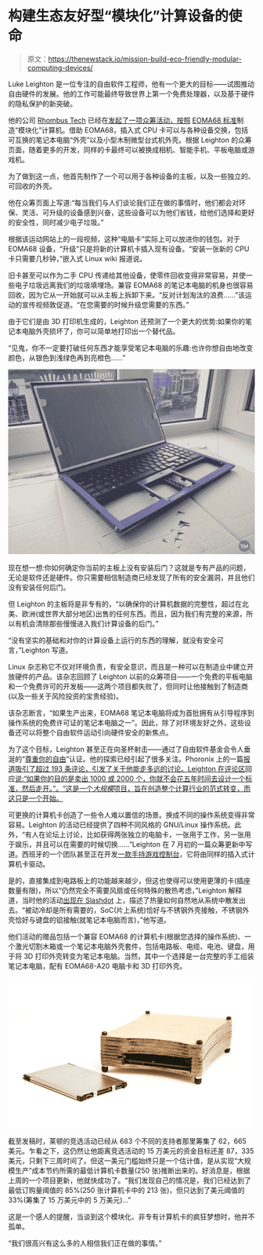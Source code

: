 # 构建生态友好型“模块化”计算设备的使命

> 原文：<https://thenewstack.io/mission-build-eco-friendly-modular-computing-devices/>

Luke Leighton 是一位专注的自由软件工程师，他有一个更大的目标——试图推动自由硬件的发展。他的工作可能最终导致世界上第一个免费处理器，以及基于硬件的隐私保护的新突破。

他的公司 [Rhombus Tech](http://rhombus-tech.net/) 已经在[发起了一项众筹活动，按照](https://www.crowdsupply.com/eoma68/micro-desktop/) [EOMA68 标准](http://elinux.org/Embedded_Open_Modular_Architecture/EOMA-68)制造“模块化”计算机。借助 EOMA68，插入式 CPU 卡可以与各种设备交换，包括可互换的笔记本电脑“外壳”以及小型木制微型台式机外壳。根据 Leighton 的众筹页面，随着更多的开发，同样的卡最终可以被换成相机、智能手机、平板电脑或游戏机。

为了做到这一点，他首先制作了一个可以用于各种设备的主板，以及一些独立的、可回收的外壳。

他在众筹页面上写道:“每当我们与人们谈论我们正在做的事情时，他们都会对环保、灵活、可升级的设备感到兴奋，这些设备可以为他们省钱，给他们选择和更好的安全性，同时减少电子垃圾。”

根据该运动网站上的一段视频，这种“电脑卡”实际上可以放进你的钱包。对于 EOMA68 设备，“升级”只是将新的计算机卡插入现有设备。“安装一张新的 CPU 卡只需要几秒钟，”嵌入式 Linux wiki 报道说。

旧卡甚至可以作为二手 CPU 传递给其他设备，使零件回收变得非常容易，并使一些电子垃圾远离我们的垃圾填埋场。兼容 EOMA68 的笔记本电脑的机身也很容易回收，因为它从一开始就可以从主板上拆卸下来。“反对计划淘汰的浪费……”该运动的宣传视频敦促道。“在您需要的时候升级您需要的东西。”

由于它们是由 3D 打印机生成的，Leighton 还预测了一个更大的优势:如果你的笔记本电脑外壳损坏了，你可以简单地打印出一个替代品。

“见鬼，你不一定要打破任何东西才能享受笔记本电脑的乐趣:也许你想自由地改变颜色，从银色到浅绿色再到亮橙色……”

![EOMA68 laptop casing](img/3773be9c526f6e39f998355054f60f66.png)

现在想一想:你如何确定你当前的主板上没有安装后门？这就是专有产品的问题，无论是软件还是硬件。你只需要相信制造商已经发现了所有的安全漏洞，并且他们没有安装任何后门。

但 Leighton 的主板将是非专有的，“以确保你的计算机数据的完整性，超过在北美、欧洲(或世界大部分地区)出售的任何东西。而且，因为我们有完整的来源，所以有机会清除那些慢慢进入我们计算设备的后门。”

“没有坚实的基础和对你的计算设备上运行的东西的理解，就没有安全可言，”Leighton 写道。

Linux 杂志称它不仅对环境负责，有安全意识，而且是一种可以在制造业中建立开放硬件的产品。该杂志回顾了 Leighton 以前的众筹项目——一个免费的平板电脑和一个免费许可的开发板——这两个项目都失败了，但同时让他接触到了制造商(以及一些关于风险投资的宝贵经验)。

该杂志断言，“如果生产出来，EOMA68 笔记本电脑将成为首批拥有从引导程序到操作系统的免费许可证的笔记本电脑之一”。因此，除了对环境友好之外，这些设备还可以将整个自由软件运动引向硬件安全的新焦点。

为了这个目标，Leighton 甚至正在向圣杯射击——通过了自由软件基金会令人垂涎的“[尊重你的自由](http://www.fsf.org/resources/hw/endorsement/respects-your-freedom)”认证。他的探索已经引起了很多关注。Phoronix 上的一篇[报道吸引了超过 193 条评论，引发了关于他能走多远的讨论。Leighton 在评论区](http://www.phoronix.com/scan.php?page=news_item&px=EOMA68-Campaign-Returns)回应[说:“如果你的目的是卖出 1000 或 2000 个，你就不会花五年时间去设计一个标准，然后走开。”。“这是一个*大规模*项目，旨在创造整个计算行业的范式转变，而这只是一个开始。](https://www.phoronix.com/forums/forum/phoronix/general-discussion/882160-that-open-upgradeable-arm-dev-board-is-trying-to-make-a-comeback/page2)

可更换的计算机卡创造了一些令人难以置信的场景。换成不同的操作系统变得非常容易。Leighton 的活动已经提供了四种不同风格的 GNU/Linux 操作系统。此外，“有人在论坛上讨论，比如获得两张独立的电脑卡，一张用于工作，另一张用于娱乐，并且可以在需要的时候切换……”Leighton 在 7 月初的一篇众筹更新中写道。西班牙的一个团队甚至正在开发[一款手持游戏控制台](http://rhombus-tech.net/community_ideas/games_console/)，它将由同样的插入式计算机卡驱动。

是的，直接集成到电路板上的功能越来越少，但这也使得可以使用更薄的卡(插座数量有限)，所以“仍然完全不需要风扇或任何特殊的散热考虑，”Leighton 解释道，当时他的活动[出现在 Slashdot](https://news.slashdot.org/story/16/07/31/0323255/new-crowdfunding-campaign-offers-modular-eoma68-computing-devices) 上，描述了热量如何自然地从系统中散发出去。“被动冷却是所有需要的，SoC(片上系统)恰好与不锈钢外壳接触，不锈钢外壳恰好与键盘的铝接触(就笔记本电脑而言)，”他写道。

他们活动的赠品包括一个兼容 EOMA68 的计算机卡(根据您选择的操作系统)、一个激光切割木箱或一个笔记本电脑外壳套件，包括电路板、电缆、电池、键盘，用于将 3D 打印外壳转变为笔记本电脑。当然，其中一个选择是一台完整的手工组装笔记本电脑，配有 EOMA68-A20 电脑卡和 3D 打印外壳。

![EOMA Micro Card and Micro-Desktop Housing Unit](img/17ed1fbcf250d67a2ccc7245c90c06e0.png)

截至发稿时，莱顿的竞选活动已经从 683 个不同的支持者那里筹集了 62，665 美元。乍看之下，这仍然让他距离竞选活动的 15 万美元的资金目标还差 87，335 美元，只剩下三周时间了。但这一美元门槛始终只是一个估计值，是从实现“大规模生产”成本节约所需的最低计算机卡数量(250 张)推断出来的。好消息是，根据上周的一个项目更新，他就快成功了。“我们发现自己的情况是，我们已经达到了最低订购量阈值的 85%(250 张计算机卡中的 213 张)，但只达到了美元阈值的 33%(筹集了 15 万美元中的 5 万美元)…”

这是一个感人的提醒，当谈到这个模块化、非专有计算机卡的疯狂梦想时，他并不孤单。

“我们很高兴有这么多的人相信我们正在做的事情。”

<svg xmlns:xlink="http://www.w3.org/1999/xlink" viewBox="0 0 68 31" version="1.1"><title>Group</title> <desc>Created with Sketch.</desc></svg>